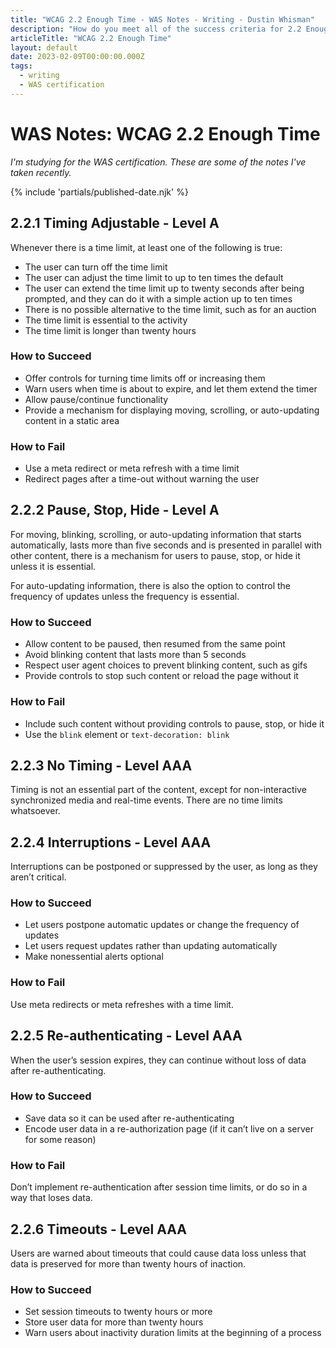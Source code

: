 ```yaml
---
title: "WCAG 2.2 Enough Time - WAS Notes - Writing - Dustin Whisman"
description: "How do you meet all of the success criteria for 2.2 Enough Time?"
articleTitle: "WCAG 2.2 Enough Time"
layout: default
date: 2023-02-09T00:00:00.000Z
tags:
  - writing
  - WAS certification
---
```


# WAS Notes: WCAG 2.2 Enough Time

_I'm studying for the WAS certification. These are some of the notes I've taken recently._

{% include 'partials/published-date.njk' %}

## 2.2.1 Timing Adjustable - Level A

Whenever there is a time limit, at least one of the following is true:

- The user can turn off the time limit
- The user can adjust the time limit to up to ten times the default
- The user can extend the time limit up to twenty seconds after being prompted, and they can do it with a simple action up to ten times
- There is no possible alternative to the time limit, such as for an auction
- The time limit is essential to the activity
- The time limit is longer than twenty hours

### How to Succeed

- Offer controls for turning time limits off or increasing them
- Warn users when time is about to expire, and let them extend the timer
- Allow pause/continue functionality
- Provide a mechanism for displaying moving, scrolling, or auto-updating content in a static area

### How to Fail

- Use a meta redirect or meta refresh with a time limit
- Redirect pages after a time-out without warning the user

## 2.2.2 Pause, Stop, Hide - Level A

For moving, blinking, scrolling, or auto-updating information that starts automatically, lasts more than five seconds and is presented in parallel with other content, there is a mechanism for users to pause, stop, or hide it unless it is essential.

For auto-updating information, there is also the option to control the frequency of updates unless the frequency is essential.

### How to Succeed

- Allow content to be paused, then resumed from the same point
- Avoid blinking content that lasts more than 5 seconds
- Respect user agent choices to prevent blinking content, such as gifs
- Provide controls to stop such content or reload the page without it

### How to Fail

- Include such content without providing controls to pause, stop, or hide it
- Use the `blink` element or `text-decoration: blink`

## 2.2.3 No Timing - Level AAA

Timing is not an essential part of the content, except for non-interactive synchronized media and real-time events. There are no time limits whatsoever.

## 2.2.4 Interruptions - Level AAA

Interruptions can be postponed or suppressed by the user, as long as they aren’t critical.

### How to Succeed

- Let users postpone automatic updates or change the frequency of updates
- Let users request updates rather than updating automatically
- Make nonessential alerts optional

### How to Fail

Use meta redirects or meta refreshes with a time limit.

## 2.2.5 Re-authenticating - Level AAA

When the user’s session expires, they can continue without loss of data after re-authenticating.

### How to Succeed

- Save data so it can be used after re-authenticating
- Encode user data in a re-authorization page (if it can’t live on a server for some reason)

### How to Fail

Don’t implement re-authentication after session time limits, or do so in a way that loses data.

## 2.2.6 Timeouts - Level AAA

Users are warned about timeouts that could cause data loss unless that data is preserved for more than twenty hours of inaction.

### How to Succeed

- Set session timeouts to twenty hours or more
- Store user data for more than twenty hours
- Warn users about inactivity duration limits at the beginning of a process

